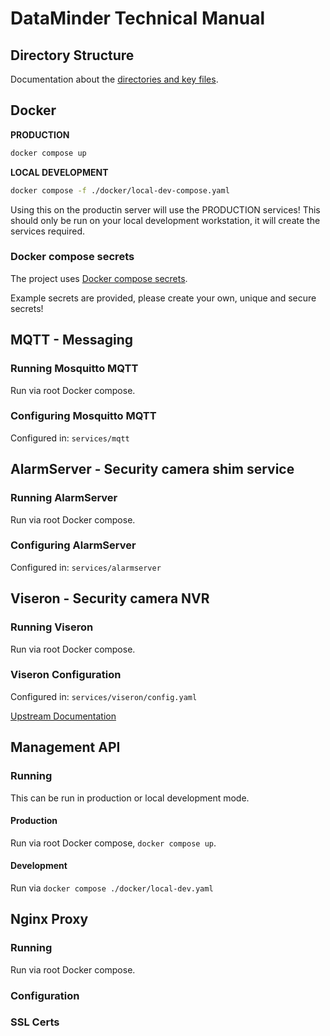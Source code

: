 # DataMinder Technical Manual

## Directory Structure

Documentation about the [directories and key files](/README_DIR_STRUCTURE.md).

## Docker 

**PRODUCTION**

```sh
docker compose up
```

**LOCAL DEVELOPMENT**

```sh
docker compose -f ./docker/local-dev-compose.yaml 
```

Using this on the productin server will use the PRODUCTION services!
This should only be run on your local development workstation, it will create the services required.

### Docker compose secrets

The project uses [Docker compose secrets](https://docs.docker.com/compose/use-secrets/).

Example secrets are provided, please create your own, unique and secure secrets!

## MQTT - Messaging

### Running Mosquitto MQTT

Run via root Docker compose.

### Configuring Mosquitto MQTT

Configured in: `services/mqtt`

## AlarmServer - Security camera shim service

### Running AlarmServer

Run via root Docker compose.

### Configuring AlarmServer

Configured in: `services/alarmserver`

## Viseron - Security camera NVR

### Running Viseron

Run via root Docker compose.

### Viseron Configuration

Configured in: `services/viseron/config.yaml`

[Upstream Documentation](https://viseron.netlify.app/docs/documentation)

## Management API

### Running

This can be run in production or local development mode.

#### Production

Run via root Docker compose, `docker compose up`.

#### Development

Run via `docker compose ./docker/local-dev.yaml`

## Nginx Proxy

### Running

Run via root Docker compose.

### Configuration

### SSL Certs



